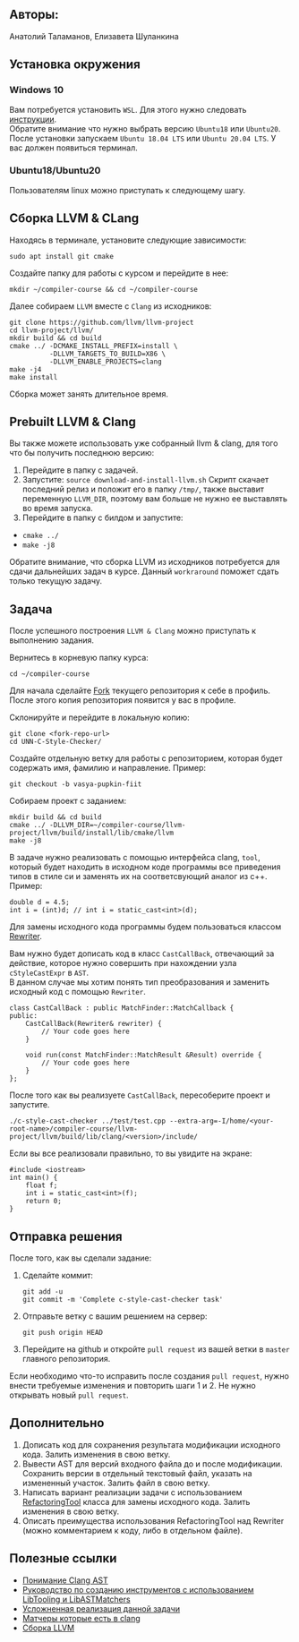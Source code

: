 ## Авторы:
Анатолий Таламанов, Елизавета Шуланкина

## Установка окружения
### Windows 10
Вам потребуется установить `WSL`. Для этого нужно следовать   [инструкции](https://docs.microsoft.com/ru-ru/windows/wsl/install-win10).      
Обратите внимание что нужно выбрать версию `Ubuntu18` или `Ubuntu20`.    
После установки запускаем `Ubuntu 18.04 LTS` или `Ubuntu 20.04 LTS`. У вас должен появиться терминал. 
### Ubuntu18/Ubuntu20
Пользователям linux можно приступать к следующему шагу.

## Сборка LLVM & CLang
Находясь в терминале, установите следующие зависимости:
```
sudo apt install git cmake 
```

Создайте папку для работы с курсом и перейдите в нее:
```
mkdir ~/compiler-course && cd ~/compiler-course
```

Далее собираем `LLVM` вместе с `Clang` из исходников:
```
git clone https://github.com/llvm/llvm-project
cd llvm-project/llvm/
mkdir build && cd build
cmake ../ -DCMAKE_INSTALL_PREFIX=install \
          -DLLVM_TARGETS_TO_BUILD=X86 \
          -DLLVM_ENABLE_PROJECTS=clang
make -j4
make install
```
Сборка может занять длительное время.

## Prebuilt LLVM & Clang
Вы также можете использовать уже собранный llvm & clang, для того что бы получить последнюю версию:
1. Перейдите в папку с задачей.
2. Запустите: `source download-and-install-llvm.sh`
Скрипт скачает последний релиз и положит его в папку `/tmp/`, также выставит переменную `LLVM_DIR`, поэтому вам больше не нужно ее выставлять во время запуска.
3. Перейдите в папку с билдом и запустите:
* `cmake ../`
* `make -j8`

Обратите внимание, что сборка LLVM из исходников потребуется для сдачи дальнейших задач в курсе. Данный `workraround` поможет сдать только текущую задачу.

## Задача
После успешного построения `LLVM & Clang` можно приступать к выполнению задания.

Вернитесь в корневую папку курса:
```
cd ~/compiler-course
```

Для начала сделайте [Fork](http://gearmobile.github.io/git/fork-github/) текущего репозитория к себе в профиль. После этого копия репозитория появится у вас в профиле.

Склонируйте и перейдите в локальную копию:
```
git clone <fork-repo-url>
cd UNN-C-Style-Checker/
```
Создайте отдельную ветку для работы с репозиторием, которая будет содержать имя, фамилию и направление. Пример:
```
git checkout -b vasya-pupkin-fiit
```
Собираем проект с заданием:
```
mkdir build && cd build
cmake ../ -DLLVM_DIR=~/compiler-course/llvm-project/llvm/build/install/lib/cmake/llvm
make -j8
```

В задаче нужно реализовать с помощью интерфейса clang, `tool`, который будет находить в исходном коде программы все приведения типов в стиле си и заменять их на соответсвующий аналог из с++.
Пример:
```
double d = 4.5;
int i = (int)d; // int i = static_cast<int>(d);
```

Для замены исходного кода программы будем пользоваться классом [Rewriter](https://clang.llvm.org/doxygen/classclang_1_1Rewriter.html).

Вам нужно будет дописать код в класс `CastCallBack`, отвечающий за действие, которое нужно совершить при нахождении узла `cStyleCastExpr` в `AST`.  
В данном случае мы хотим понять тип преобразования и заменить исходный код с помощью `Rewriter`.
```
class CastCallBack : public MatchFinder::MatchCallback {
public:
	CastCallBack(Rewriter& rewriter) {
		// Your code goes here
	}

	void run(const MatchFinder::MatchResult &Result) override {
		// Your code goes here
	}
};
```

После того как вы реализуете `CastCallBack`, пересоберите проект и запустите.   
```
./c-style-cast-checker ../test/test.cpp --extra-arg=-I/home/<your-root-name>/compiler-course/llvm-project/llvm/build/lib/clang/<version>/include/
```

Если вы все реализовали правильно, то вы увидите на экране:
```
#include <iostream>
int main() {
	float f;
	int i = static_cast<int>(f);
	return 0;
}
```

## Отправка решения
После того, как вы сделали заданиe:
1. Сделайте коммит:
    ```
    git add -u
    git commit -m 'Complete c-style-cast-checker task'
    ```
2. Отправьте ветку с вашим решением на сервер:
    ```
    git push origin HEAD
    ```
3. Перейдите на github и откройте `pull request` из вашей ветки в `master` главного репозитория.

Если необходимо что-то исправить после создания `pull request`, нужно внести требуемые изменения и повторить шаги 1 и 2.
Не нужно открывать новый `pull request`.

## Дополнительно
1. Дописать код для сохранения результата модификации исходного кода. Залить изменения в свою ветку.
2. Вывести AST для версий входного файла до и после модификации. Сохранить версии в отдельный текстовый файл, указать на измененный участок. Залить файл в свою ветку.
3. Написать вариант реализации задачи с использованием [RefactoringTool](https://clang.llvm.org/doxygen/classclang_1_1tooling_1_1RefactoringTool.html) класса для замены исходного кода. Залить изменения в свою ветку.
4. Описать преимущества использования RefactoringTool над Rewriter (можно комментарием к коду, либо в отдельном файле).

## Полезные ссылки
* [Понимание Clang AST](https://jonasdevlieghere.com/understanding-the-clang-ast/)
* [Руководство по созданию инструментов с использованием LibTooling и LibASTMatchers](https://clang.llvm.org/docs/LibASTMatchersTutorial.html)
* [Усложненная реализация данной задачи](https://github.com/llvm-mirror/clang-tools-extra/blob/master/clang-tidy/google/AvoidCStyleCastsCheck.cpp)
* [Матчеры которые есть в clang](https://clang.llvm.org/docs/LibASTMatchersReference.html)
* [Сборка LLVM](https://llvm.org/docs/CMake.html)

